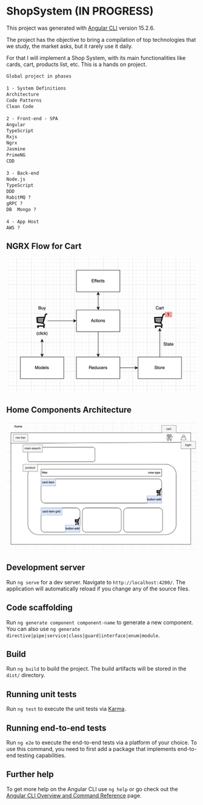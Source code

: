 # ShopSystem (IN PROGRESS)

This project was generated with [Angular CLI](https://github.com/angular/angular-cli) version 15.2.6.

The project has the objective to bring a compilation of top technologies that we study, the market asks, but it rarely use it daily.

For that I will implement a Shop System, with its main functionalities like cards, cart, products list, etc. This is a hands on project.

	Global project in phases

	1 - System Definitions
	Architecture
	Code Patterns
	Clean Code

	2 - Front-end - SPA
	Angular
	TypeScript
	Rxjs
	Ngrx
	Jasmine
	PrimeNG
	CDD

	3 - Back-end
	Node.js
	TypeScript
	DDD
	RabitMQ ?
	gRPC ?
	DB	Mongo ?

	4 - App Host
	AWS ?


## NGRX Flow for Cart

![ngrx](./src/assets/ngrx-cart.png)

## Home Components Architecture

![home-arch](./src/assets/arch-home.png)

## Development server

Run `ng serve` for a dev server. Navigate to `http://localhost:4200/`. The application will automatically reload if you change any of the source files.

## Code scaffolding

Run `ng generate component component-name` to generate a new component. You can also use `ng generate directive|pipe|service|class|guard|interface|enum|module`.

## Build

Run `ng build` to build the project. The build artifacts will be stored in the `dist/` directory.

## Running unit tests

Run `ng test` to execute the unit tests via [Karma](https://karma-runner.github.io).

## Running end-to-end tests

Run `ng e2e` to execute the end-to-end tests via a platform of your choice. To use this command, you need to first add a package that implements end-to-end testing capabilities.

## Further help

To get more help on the Angular CLI use `ng help` or go check out the [Angular CLI Overview and Command Reference](https://angular.io/cli) page.

